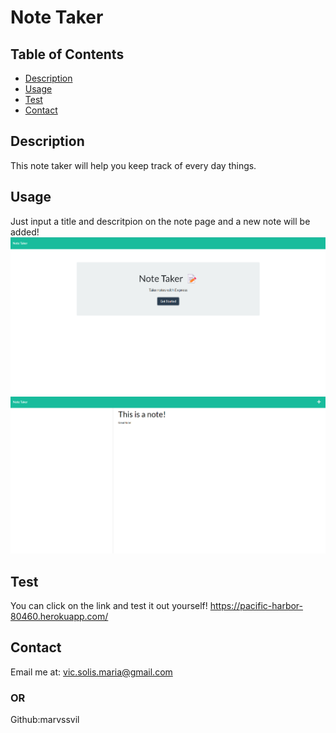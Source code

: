 # Note Taker

## Table of Contents
* [Description](#Description)
* [Usage](#Usage)
* [Test](#Test)
* [Contact](#Contact)

## Description
This note taker will help you keep track of every day things.

## Usage
Just input a title and descritpion on the note page and a new note will be added!
![website](./Develop/public/assets/img/Screenshot%202022-05-29%20232612.png)
![note](./Develop/public/assets/img/Screenshot%202022-05-29%20233423.png)

## Test
You can click on the link and test it out yourself!
https://pacific-harbor-80460.herokuapp.com/

## Contact
Email me at: vic.solis.maria@gmail.com
### OR
Github:marvssvil
